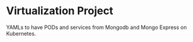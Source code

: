 # Virtualization Project
YAMLs to have PODs and services from Mongodb and Mongo Express on Kubernetes.
